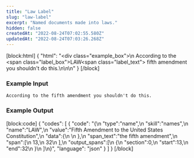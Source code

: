 ```yaml
---
title: "Law Label"
slug: "law-label"
excerpt: "Named documents made into laws."
hidden: false
createdAt: "2022-08-24T07:02:55.580Z"
updatedAt: "2022-08-24T07:03:26.268Z"
---
```

[block:html]
{
  "html": "<div class=\"example_box\">\n  According to the <span class=\"label_box\">LAW</span><span class=\"label_text\"> fifth amendment</span> you shouldn't do this.\n</div>\n\n<style>\n  .label_box { \n    box-sizing: border-box;\n    border-width: 0px;\n    border-style: solid;\n    border-bottom-left-radius: 0.25rem;\n    border-top-left-radius: 0.25rem;\n    border-top-right-radius: 0.25rem;\n    background-color: rgb(241, 59, 233);\n    color: white;\n    padding: 2px;\n    position: relative;\n    outline-style: none;\">\n  }\n  .label_text {\n    box-sizing: border-box;\n    border-width: 0px 0px 2px;\n    border-style: solid;\n    border-color: rgb(241, 59, 233);\n\t}\n  .example_box {\n    max-width: 40rem;\n    margin: 0 auto;\n    background-color: rgb(243, 245, 249);\n    padding: 18px;\n    line-height: 28px;\n  }\n  .tooltip {\n    color:white;\n    background-color: black;\n    width: 120px;\n    position: absolute;\n        top: 26px;\n        left: 15px;\n  }\n</style>"
}
[/block]
### Example Input

```
According to the fifth amendment you shouldn't do this.
```

### Example Output
[block:code]
{
  "codes": [
    {
      "code": "{\n   \"type\":\"name\",\n   \"skill\":\"names\",\n   \"name\":\"LAW\",\n   \"value\":\"Fifth Amendment to the United States Constitution\",\n   \"data\":{\n      \n   },\n   \"span_text\":\"the fifth amendment\",\n   \"span\":[\n      13,\n      32\n   ],\n   \"output_spans\":[\n      {\n         \"section\":0,\n         \"start\":13,\n         \"end\":32\n      }\n   ]\n}",
      "language": "json"
    }
  ]
}
[/block]